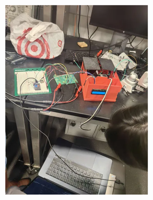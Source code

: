 


<img width="450" alt="image" src="https://github.com/Vincentbnguyen/ECE445-Submetering-ECEB/blob/main/Houji_Zhou/combined_subsystem.webp">
